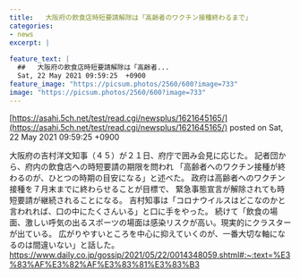 ```yaml
---
title:   大阪府の飲食店時短要請解除は「高齢者のワクチン接種終わるまで」  
categories:
- news
excerpt: |
  
feature_text: |
  ##   大阪府の飲食店時短要請解除は「高齢者...
  Sat, 22 May 2021 09:59:25  +0900
feature_image: "https://picsum.photos/2560/600?image=733"
image: "https://picsum.photos/2560/600?image=733"
---
```


[https://asahi.5ch.net/test/read.cgi/newsplus/1621645165/](https://asahi.5ch.net/test/read.cgi/newsplus/1621645165/)
posted on Sat, 22 May 2021 09:59:25  +0900

<!--more-->

大阪府の吉村洋文知事（４５）が２１日、府庁で囲み会見に応じた。 記者団から、府内の飲食店への時短要請の期限を問われ 「高齢者へのワクチン接種が終わるのが、ひとつの時期の目安になる」と述べた。 政府は高齢者へのワクチン接種を７月末までに終わらせることが目標で、 緊急事態宣言が解除されても時短要請が継続されることになる。 吉村知事は「コロナウイルスはどこなのかと言われれば、口の中にたくさんいる」と口に手をやった。 続けて「飲食の場面、激しい呼気の出るスポーツの場面は感染リスクが高い。現実的にクラスターが出ている。 広がりやすいところを中心に抑えていくのが、一番大切な軸になるのは間違いない」と話した。 https://www.daily.co.jp/gossip/2021/05/22/0014348059.shtml#:~:text=%E3%83%AF%E3%82%AF%E3%83%81%E3%83%B3
